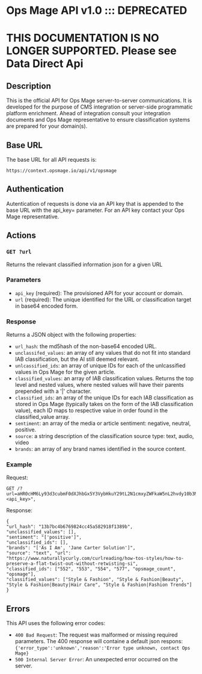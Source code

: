 # Ops Mage API v1.0 ::: DEPRECATED
# THIS DOCUMENTATION IS NO LONGER SUPPORTED. Please see Data Direct Api
## Description

This is the official API for Ops Mage server-to-server communications. It is developed for the purpose of CMS integration or server-side programmatic platform enrichment. Ahead of integration consult your integration documents and Ops Mage representative to ensure classification systems are prepared for your domain(s).

## Base URL

The base URL for all API requests is:

`https://context.opsmage.io/api/v1/opsmage`

## Authentication
Autentication of requests is done via an API key that is appended to the base URL with the api_key= parameter. For an API key contact your Ops Mage representative.

## Actions

### `GET ?url`

Returns the relevant classified information json for a given URL

### Parameters

- `api_key` (required): The provisioned API for your account or domain.
- `url` (required): The unique identified for the URL or classification target in base64 encoded form.

### Response

Returns a JSON object with the following properties:

- `url_hash`: the md5hash of the non-base64 encoded URL.
- `unclassifed_values`: an array of any values that do not fit into standard IAB classification, but the AI still deemed relevant.
- `unlcassified_ids`: an array of unique IDs for each of the unlcassified values in Ops Mage for the given article.
- `classified_values`: an array of IAB classification values. Returns the top level and nested values, where nested values will have their parents prepended with a '|' character.
- `classified_ids`: an array of the unique IDs for each IAB classification as stored in Ops Mage (typically takes on the form of the IAB classification value), each ID maps to respective value in order found in the classified_value array.
- `sentiment`: an array of the media or article sentiment: negative, neutral, positive.
- `source`: a string description of the classification source type: text, audio, video
- `brands`: an array of any brand names identified in the source content.

### Example

Request:

```
GET /?url=aHR0cHM6Ly93d3cubmF0dXJhbGx5Y3VybHkuY29tL2N1cmxyZWFkaW5nL2hvdy10b3Mtc3R5bGVzL2hvdy10by1wcmVzZXJ2ZS1hLWZsYXQtdHdpc3Qtb3V0LXdpdGhvdXQtcmV0d2lzdGluZy1zaQ==&api_key=<api_key>",
```

Response:

```
{
"url_hash": "13b7bc4b6769824cc45a582918f1389b",
"unclassified_values": [],
"sentiment": "['positive']",
"unclassified_ids": [],
"brands": "['As I Am', 'Jane Carter Solution']",
"source": "text", "url": "https://www.naturallycurly.com/curlreading/how-tos-styles/how-to-preserve-a-flat-twist-out-without-retwisting-si",
"classified_ids": ["552", "553", "554", "577", "opsmage_count", "opsmage"],
"classified_values": ["Style & Fashion", "Style & Fashion|Beauty", "Style & Fashion|Beauty|Hair Care", "Style & Fashion|Fashion Trends"]
}

```

## Errors

This API uses the following error codes:

- `400 Bad Request`: The request was malformed or missing required parameters.
  The 400 response will containe a default json respons: `{'error_type':'unknown','reason':'Error type unknown, contact Ops Mage}`
- `500 Internal Server Error`: An unexpected error occurred on the server.
